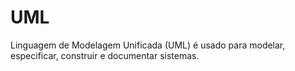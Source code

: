 # UML
Linguagem de Modelagem Unificada (UML) é usado para modelar, especificar, construir e documentar sistemas.
